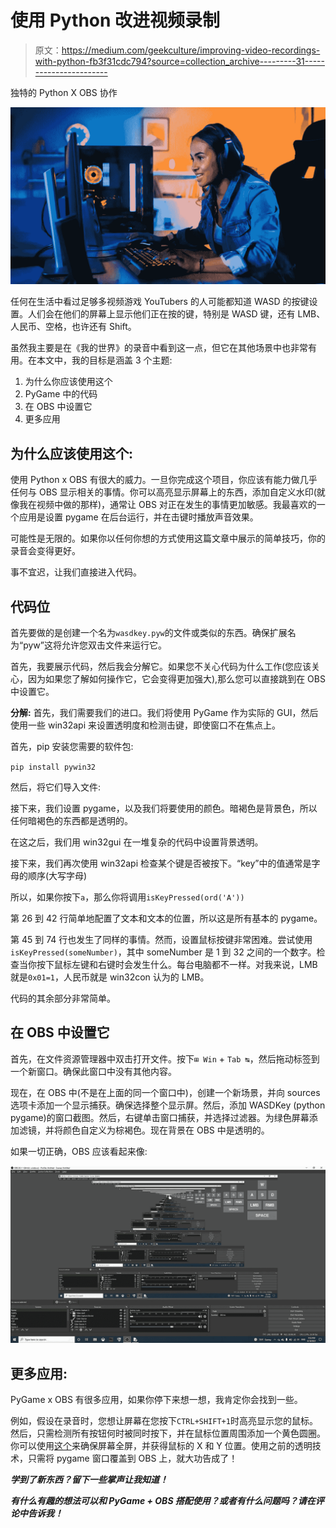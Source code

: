 # 使用 Python 改进视频录制

> 原文：<https://medium.com/geekculture/improving-video-recordings-with-python-fb3f31cdc794?source=collection_archive---------31----------------------->

独特的 Python X OBS 协作

![](img/c7aa3faa7cf062d7d15b71524a162ba9.png)

任何在生活中看过足够多视频游戏 YouTubers 的人可能都知道 WASD 的按键设置。人们会在他们的屏幕上显示他们正在按的键，特别是 WASD 键，还有 LMB、人民币、空格，也许还有 Shift。

虽然我主要是在《我的世界》的录音中看到这一点，但它在其他场景中也非常有用。在本文中，我的目标是涵盖 3 个主题:

1.  为什么你应该使用这个
2.  PyGame 中的代码
3.  在 OBS 中设置它
4.  更多应用

## 为什么应该使用这个:

使用 Python x OBS 有很大的威力。一旦你完成这个项目，你应该有能力做几乎任何与 OBS 显示相关的事情。你可以高亮显示屏幕上的东西，添加自定义水印(就像我在视频中做的那样)，通常让 OBS 对正在发生的事情更加敏感。我最喜欢的一个应用是设置 pygame 在后台运行，并在击键时播放声音效果。

可能性是无限的。如果你以任何你想的方式使用这篇文章中展示的简单技巧，你的录音会变得更好。

事不宜迟，让我们直接进入代码。

## 代码位

首先要做的是创建一个名为`wasdkey.pyw`的文件或类似的东西。确保扩展名为“pyw”这将允许您双击文件来运行它。

首先，我要展示代码，然后我会分解它。如果您不关心代码为什么工作(您应该关心，因为如果您了解如何操作它，它会变得更加强大),那么您可以直接跳到在 OBS 中设置它。

**分解:** 首先，我们需要我们的进口。我们将使用 PyGame 作为实际的 GUI，然后使用一些 win32api 来设置透明度和检测击键，即使窗口不在焦点上。

首先，pip 安装您需要的软件包:

`pip install pywin32`

然后，将它们导入文件:

接下来，我们设置 pygame，以及我们将要使用的颜色。暗褐色是背景色，所以任何暗褐色的东西都是透明的。

在这之后，我们用 win32gui 在一堆复杂的代码中设置背景透明。

接下来，我们再次使用 win32api 检查某个键是否被按下。“key”中的值通常是字母的顺序(大写字母)

所以，如果你按下`a`，那么你将调用`isKeyPressed(ord('A'))`

第 26 到 42 行简单地配置了文本和文本的位置，所以这是所有基本的 pygame。

第 45 到 74 行也发生了同样的事情。然而，设置鼠标按键非常困难。尝试使用`isKeyPressed(someNumber)`，其中 someNumber 是 1 到 32 之间的一个数字。检查当你按下鼠标左键和右键时会发生什么。每台电脑都不一样。对我来说，LMB 就是`0x01=1`，人民币就是 win32con 认为的 LMB。

代码的其余部分非常简单。

## 在 OBS 中设置它

首先，在文件资源管理器中双击打开文件。按下`⊞ Win` + `Tab ↹`，然后拖动标签到一个新窗口。确保此窗口中没有其他内容。

现在，在 OBS 中(不是在上面的同一个窗口中)，创建一个新场景，并向 sources 选项卡添加一个显示捕获。确保选择整个显示屏。然后，添加 WASDKey (python pygame)的窗口截图。然后，右键单击窗口捕获，并选择过滤器。为绿色屏幕添加滤镜，并将颜色自定义为棕褐色。现在背景在 OBS 中是透明的。

如果一切正确，OBS 应该看起来像:

![](img/53fc8c4307098dc0e31bdc48b55493c8.png)

## 更多应用:

PyGame x OBS 有很多应用，如果你停下来想一想，我肯定你会找到一些。

例如，假设在录音时，您想让屏幕在您按下`CTRL+SHIFT+1`时高亮显示您的鼠标。然后，只需检测所有按钮何时被同时按下，并在鼠标位置周围添加一个黄色圆圈。你可以使用[这个](https://stackoverflow.com/a/50454340)来确保屏幕全屏，并获得鼠标的 X 和 Y 位置。使用之前的透明技术，只需将 pygame 窗口覆盖到 OBS 上，就大功告成了！

***学到了新东西？留下一些掌声让我知道！***

***有什么有趣的想法可以和 PyGame + OBS 搭配使用？或者有什么问题吗？请在评论中告诉我！***